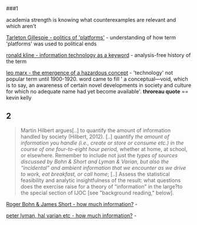 ###1 

academia strength is knowing what counterexamples are relevant and which aren't

[Tarleton Gillespie - politics of 'platforms'](http://nms.sagepub.com/content/12/3/347.abstract) - understanding of how term 'platforms' was used to political ends

[ronald kline - information technology as a keyword](http://muse.jhu.edu/journals/technology_and_culture/v047/47.3kline.html) - analysis-free history of the term

[leo marx - the emergence of a hazardous concept](http://muse.jhu.edu/journals/technology_and_culture/v051/51.3.marx.html) - 'technology' not popular term until 1900-1920. word came to fill ' a conceptual—void, which is to say, an awareness of certain novel developments in society and culture for which no adequate name had yet become available'. **throreau quote** == kevin kelly

## 2

>Martin Hilbert argues[..] to quantify the amount of information handled by society (Hilbert, 2012). [..] quantify *the amount of information you handle (i.e., create or store or consume etc.) in the course of one four-to-eight hour period,* whether at home, at school, or elsewhere. Remember to include not just the *types of sources discussed by Bohn & Short and Lyman & Varian, but also the “incidental” and ambient information that we encounter as we drive to work, eat breakfast, or call home*; [..] Assess the statistical feasibility and analytic insightfulness of the result: what questions does the exercise raise for a theory of “information” in the large?to the special section of IJOC [see "background reading," below].

[Roger Bohn & James Short - how much information?](http://hmi.ucsd.edu/pdf/HMI_2009_ConsumerReport_Dec9_2009.pdf) -

[peter lyman, hal varian etc - how much information?](http://www2.sims.berkeley.edu/research/projects/how-much-info-2003/execsum.htm) -